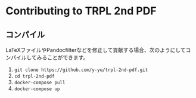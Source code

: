 Contributing to TRPL 2nd PDF
================================

## コンパイル

LaTeXファイルやPandocfilterなどを修正して貢献する場合、次のようにしてコンパイルしてみることができます。

1. `git clone https://github.com/y-yu/trpl-2nd-pdf.git`
2. `cd trpl-2nd-pdf`
3. `docker-compose pull`
4. `docker-compose up`
